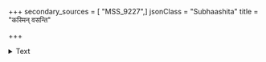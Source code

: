 +++
secondary_sources = [ "MSS_9227",]
jsonClass = "Subhaashita"
title = "कस्मिन् वसन्ति"

+++

<details><summary>Text</summary>

कस्मिन् वसन्ति वद मीनगणा विकल्पं किं वापदं वदति किं कुरुते विवस्वान्।  
विद्युल्लतावलयवान् पथिकाङ्गनानाम् उद्वेजको भवति कः खलु वारिवाहः॥
</details>

